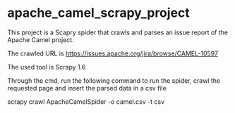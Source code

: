 # apache_camel_scrapy_project
This project is a Scapry spider that crawls and parses an issue report of the Apache Camel project.

The crawled URL is 
https://issues.apache.org/jira/browse/CAMEL-10597

The used tool is Scrapy 1.6

Through the cmd, run the following command to run the spider, crawl the requested page and insert the parsed data in a csv file

scrapy crawl ApacheCamelSpider -o camel.csv -t csv
